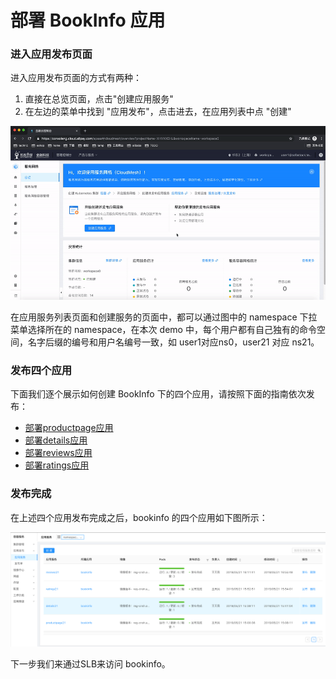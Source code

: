 # 部署 BookInfo 应用

### 进入应用发布页面

进入应用发布页面的方式有两种：

1. 直接在总览页面，点击"创建应用服务"
2. 在左边的菜单中找到 "应用发布"，点击进去，在应用列表中点 "创建"

![](images/bookinfo/create-menu.gif)

在应用服务列表页面和创建服务的页面中，都可以通过图中的 namespace 下拉菜单选择所在的 namespace，在本次 demo 中，每个用户都有自己独有的命令空间，名字后缀的编号和用户名编号一致，如 user1对应ns0，user21 对应 ns21。

### 发布四个应用

下面我们逐个展示如何创建 BookInfo 下的四个应用，请按照下面的指南依次发布：

- [部署productpage应用](bookinfo-productpage.md)
- [部署details应用](bookinfo-details.md)
- [部署reviews应用](bookinfo-reviews.md)
- [部署ratings应用](bookinfo-ratings.md)

### 发布完成

在上述四个应用发布完成之后，bookinfo 的四个应用如下图所示：

![](images/bookinfo/all-services.png)

下一步我们来通过SLB来访问 bookinfo。